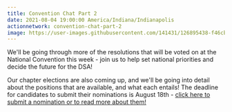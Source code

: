 ```yaml
---
title: Convention Chat Part 2
date: 2021-08-04 19:00:00 America/Indiana/Indianapolis
actionnetwork: convention-chat-part-2
image: https://user-images.githubusercontent.com/141431/126895438-f46cbb3e-a834-4985-8edb-5ba0b7f258be.png
---
```


We'll be going through more of the resolutions that will be voted on at the National Convention this week - join us to help set national priorities and decide the future for the DSA!

Our chapter elections are also coming up, and we'll be going into detail about the positions that are available, and what each entails! The deadline for candidates to submit their nominations is August 18th - [click here to submit a nomination or to read more about them!](/elections)
